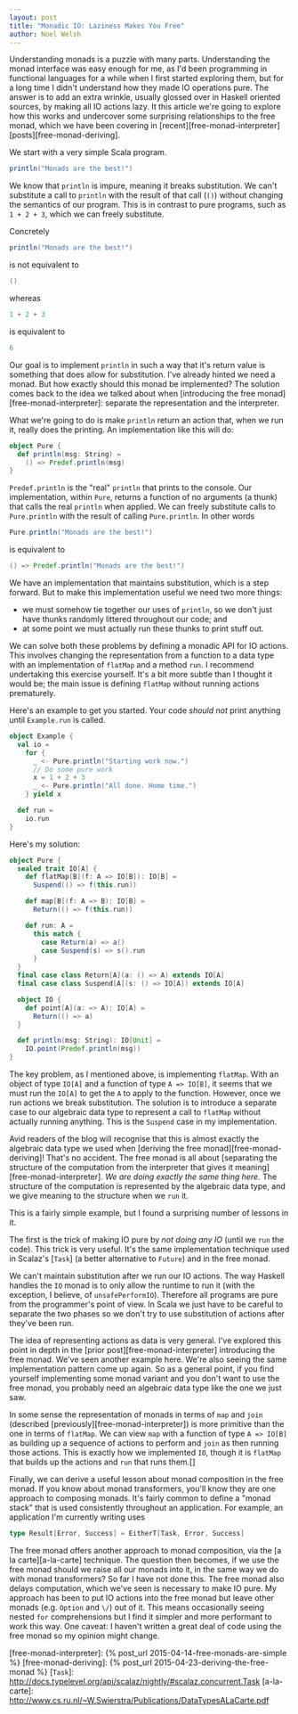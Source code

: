 ```yaml
---
layout: post
title: "Monadic IO: Laziness Makes You Free"
author: Noel Welsh
---
```


Understanding monads is a puzzle with many parts. Understanding the monad interface was easy enough for me, as I'd been programming in functional languages for a while when I first started exploring them, but for a long time I didn't understand how they made IO operations pure. The answer is to add an extra wrinkle, usually glossed over in Haskell oriented sources, by making all IO actions lazy. It this article we're going to explore how this works and undercover some surprising relationships to the free monad, which we have been covering in [recent][free-monad-interpreter] [posts][free-monad-deriving].

<!-- break -->

We start with a very simple Scala program.

~~~ scala
println("Monads are the best!")
~~~

We know that `println` is impure, meaning it breaks substitution. We can't substitute a call to `println` with the result of that call (`()`) without changing the semantics of our program. This is in contrast to pure programs, such as `1 + 2 + 3`, which we can freely substitute.

Concretely

~~~ scala
println("Monads are the best!")
~~~

is not equivalent to

~~~ scala
()
~~~

whereas

~~~ scala
1 + 2 + 3
~~~

is equivalent to

~~~ scala
6
~~~

Our goal is to implement `println` in such a way that it's return value is something that does allow for substitution. I've already hinted we need a monad. But how exactly should this monad be implemented? The solution comes back to the idea we talked about when [introducing the free monad][free-monad-interpreter]: separate the representation and the interpreter.

What we're going to do is make `println` return an action that, when we run it, really does the printing. An implementation like this will do:

~~~ scala
object Pure {
  def println(msg: String) =
    () => Predef.println(msg)
}
~~~

`Predef.println` is the "real" `println` that prints to the console. Our implementation, within `Pure`, returns a function of no arguments (a thunk) that calls the real `println` when applied. We can freely substitute calls to `Pure.println` with the result of calling `Pure.println`. In other words

~~~ scala
Pure.println("Monads are the best!")
~~~

is equivalent to

~~~ scala
() => Predef.println("Monads are the best!")
~~~

We have an implementation that maintains substitution, which is a step forward. But to make this implementation useful we need two more things: 

- we must somehow tie together our uses of `println`, so we don't just have thunks randomly littered throughout our code; and
- at some point we must actually run these thunks to print stuff out.

We can solve both these problems by defining a monadic API for IO actions. This involves changing the representation from a function to a data type with an implementation of `flatMap` and a method `run`. I recommend undertaking this exercise yourself. It's a bit more subtle than I thought it would be; the main issue is defining `flatMap` without running actions prematurely.

Here's an example to get you started. Your code *should not* print anything until `Example.run` is called.

~~~ scala
object Example {
  val io =
    for {
      _ <- Pure.println("Starting work now.")
      // Do some pure work
      x = 1 + 2 + 3
      _ <- Pure.println("All done. Home time.")
    } yield x

  def run =
    io.run
}
~~~

Here's my solution:

~~~ scala
object Pure {
  sealed trait IO[A] {
    def flatMap[B](f: A => IO[B]): IO[B] =
      Suspend(() => f(this.run))

    def map[B](f: A => B): IO[B] =
      Return(() => f(this.run))

    def run: A =
      this match {
        case Return(a) => a()
        case Suspend(s) => s().run
      }
  }
  final case class Return[A](a: () => A) extends IO[A] 
  final case class Suspend[A](s: () => IO[A]) extends IO[A]

  object IO {
    def point[A](a: => A): IO[A] =
      Return(() => a)
  } 

  def println(msg: String): IO[Unit] =
    IO.point(Predef.println(msg))
}
~~~


The key problem, as I mentioned above, is implementing `flatMap`. With an object of type `IO[A]` and a function of type `A => IO[B]`, it seems that we must run the `IO[A]` to get the `A` to apply to the function. However, once we run actions we break substitution. The solution is to introduce a separate case to our algebraic data type to represent a call to `flatMap` without actually running anything. This is the `Suspend` case in my implementation.

Avid readers of the blog will recognise that this is almost exactly the algebraic data type we used when [deriving the free monad][free-monad-deriving]! That's no accident. The free monad is all about [separating the structure of the computation from the interpreter that gives it meaning][free-monad-interpreter]. *We are doing exactly the same thing here.* The structure of the computation is represented by the algebraic data type, and we give meaning to the structure when we `run` it.

This is a fairly simple example, but I found a surprising number of lessons in it.

The first is the trick of making IO pure by *not doing any IO* (until we `run` the code). This trick is very useful. It's the same implementation technique used in Scalaz's [`Task`] (a better alternative to `Future`) and in the free monad.

We can't maintain substitution after we run our IO actions. The way Haskell handles the `IO` monad is to only allow the runtime to run it (with the exception, I believe, of `unsafePerformIO`). Therefore all programs are pure from the programmer's point of view. In Scala we just have to be careful to separate the two phases so we don't try to use substitution of actions after they've been run.

The idea of representing actions as data is very general. I've explored this point in depth in the [prior post][free-monad-interpreter] introducing the free monad. We've seen another example here. We're also seeing the same implementation pattern come up again. So as a general point, if you find yourself implementing some monad variant and you don't want to use the free monad, you probably need an algebraic data type like the one we just saw.

In some sense the representation of monads in terms of `map` and `join` (described [previously][free-monad-interpreter]) is more primitive than the one in terms of `flatMap`. We can view `map` with a function of type `A => IO[B]` as building up a sequence of actions to perform and `join` as then running those actions. This is exactly how we implemented `IO`, though it is `flatMap` that builds up the actions and `run` that runs them.[]

Finally, we can derive a useful lesson about monad composition in the free monad. If you know about monad transformers, you'll know they are one approach to composing monads. It's fairly common to define a "monad stack" that is used consistently throughout an application. For example, an application I'm currently writing uses

~~~ scala
type Result[Error, Success] = EitherT[Task, Error, Success]
~~~

The free monad offers another approach to monad composition, via the [a la carte][a-la-carte] technique. The question then becomes, if we use the free monad should we raise all our monads into it, in the same way we do with monad transformers? So far I have not done this. The free monad also delays computation, which we've seen is necessary to make IO pure. My approach has been to put IO actions into the free monad but leave other monads (e.g. `Option` and `\/`) out of it. This means occasionally seeing nested `for` comprehensions but I find it simpler and more performant to work this way. One caveat: I haven't written a great deal of code using the free monad so my opinion might change.

[free-monad-interpreter]: {% post_url 2015-04-14-free-monads-are-simple %}
[free-monad-deriving]: {% post_url 2015-04-23-deriving-the-free-monad %}
[`Task`]: http://docs.typelevel.org/api/scalaz/nightly/#scalaz.concurrent.Task
[a-la-carte]: http://www.cs.ru.nl/~W.Swierstra/Publications/DataTypesALaCarte.pdf
